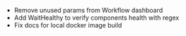 - Remove unused params from Workflow dashboard
- Add WaitHealthy to verify components health with regex
- Fix docs for local docker image build